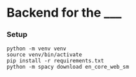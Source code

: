 # Backend for the ___

### Setup

```
python -m venv venv
source venv/bin/activate
pip install -r requirements.txt
python -m spacy download en_core_web_sm
```

